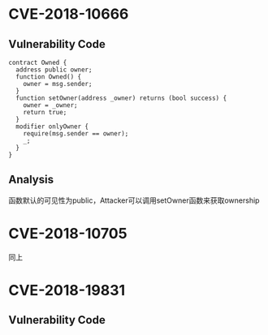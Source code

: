 # CVE-2018-10666
## Vulnerability Code
```solidity
contract Owned {
  address public owner;
  function Owned() {
    owner = msg.sender;
  }
  function setOwner(address _owner) returns (bool success) {
    owner = _owner;
    return true;
  }
  modifier onlyOwner {
    require(msg.sender == owner);
    _;
  }
}
```
## Analysis
函数默认的可见性为public，Attacker可以调用setOwner函数来获取ownership

# CVE-2018-10705        
同上

# CVE-2018-19831
## Vulnerability Code
```solidity


```

